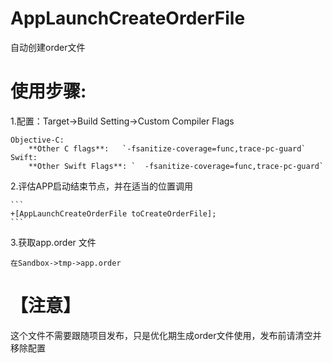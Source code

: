 # AppLaunchCreateOrderFile
自动创建order文件

# 使用步骤:

1.配置：Target->Build Setting->Custom Compiler Flags

    Objective-C:
        **Other C flags**:   `-fsanitize-coverage=func,trace-pc-guard`
    Swift:
        **Other Swift Flags**: `  -fsanitize-coverage=func,trace-pc-guard`
        
2.评估APP启动结束节点，并在适当的位置调用

    ```
    +[AppLaunchCreateOrderFile toCreateOrderFile];
    ```
3.获取app.order 文件

    在Sandbox->tmp->app.order
    
# 【注意】
这个文件不需要跟随项目发布，只是优化期生成order文件使用，发布前请清空并移除配置

